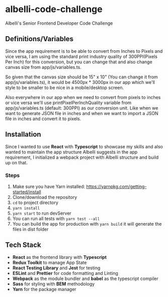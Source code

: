 # albelli-code-challenge
Albelli's Senior Frontend Developer Code Challenge

## Definitions/Variables
Since the app requirement is to be able to convert from Inches to Pixels and vice versa, I am using the standard print industry quality of 300PPI(Pixels Per Inch) for this conversion, but you can change that and also change canvas size from app/js/variables.ts.

So given that the canvas size should be 15" x 10" (You can change it from app/js/variables.ts), it would be 4500px * 3000px in our app which we'll style to be smaller to be nice in a mobile/desktop screen.

Also everywhere in our app when we need to convert from pixels to inches or vice versa we'll use printPixelPerInchQuality variable from app/js/variables.ts (default: 300PPI) as our conversion unit. Like when we want to generate JSON file in inches and when we want to import a JSON file in inches and convert it to pixels.

## Installation

Since I wanted to use **React** with **Typescript** to showcase my skills and also wanted to maintain the app structure Albelli suggests in the app requirement, I initialized a webpack project with Albelli structure and build up on that.

### Steps
1. Make sure you have Yarn installed: https://yarnpkg.com/getting-started/install
2. Clone/download the repository
3. ```cd``` to project directory
4. ```yarn install```
5. ```yarn start``` to run devServer
6. You can run all tests with ```yarn test --all```
7. You can build the app for production with ```yarn build``` it will generate the files in dist folder


## Tech Stack

- **React** as the frontend library with **Typescript**
- **Redux Toolkit** to manage App State
- **React Testing Library** and **Jest** for testing
- **ESLint** and **Prettier** for code formatting and Linting
- **Webpack** as the module bundler and **babel** as the typescript compiler
- **Sass** for styling with **BEM** methodology
- **Yarn** for the package manager
